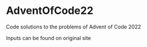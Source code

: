 # AdventOfCode22

Code solutions to the problems of Advent of Code 2022

Inputs can be found on original site
